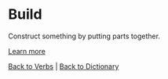 # Build

Construct something by putting parts together.

[Learn more](https://en.wiktionary.org/wiki/build)

[Back to Verbs](Verbs.md) | [Back to Dictionary](../dictionary.md)

